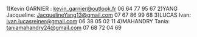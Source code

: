 1)Kevin GARNIER :
kevin_garnier@outlook.fr
06 64 77 95 67
2)YANG Jacqueline: JacquelineYang13@gmail.com 07 67 86 99 68
3)LUCAS Ivan:
ivan.lucasreiner@gmail.com
06 38 05 02 11
4)MAHANDRY Tania: 
taniamahandry24@gmail.com 
07 68 72 04 69
